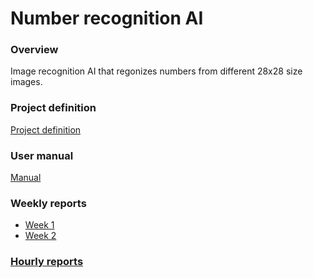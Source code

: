# Number recognition AI

### Overview
Image recognition AI that regonizes numbers from different 28x28 size images.

### Project definition
[Project definition](https://github.com/A00N/NumberRecognition/blob/main/Documentation/project_definition.md)


### User manual
[Manual](https://github.com/A00N/NumberRecognition/blob/main/Documentation/User%20manual.md)

### Weekly reports
* [Week 1](https://github.com/A00N/NumberRecognition/blob/main/Documentation/weekly_report1.md)
* [Week 2](https://github.com/A00N/NumberRecognition/blob/main/Documentation/weekly_report2.md)
  
### [Hourly reports](https://github.com/A00N/NumberRecognition/blob/main/Documentation/hourly_report.md)
